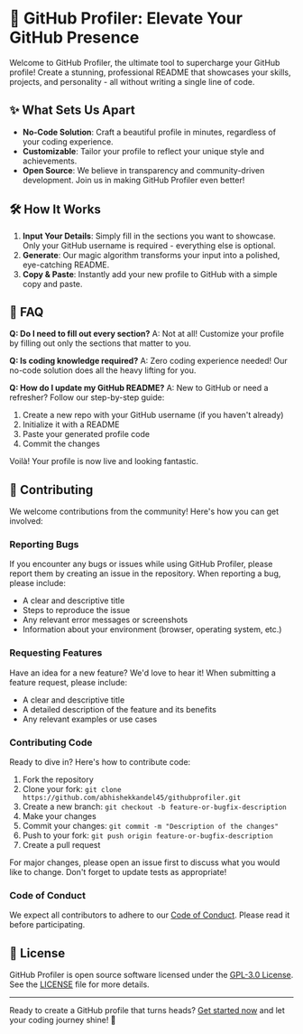 # 🚀 GitHub Profiler: Elevate Your GitHub Presence

Welcome to GitHub Profiler, the ultimate tool to supercharge your GitHub profile! Create a stunning, professional README that showcases your skills, projects, and personality - all without writing a single line of code.

## ✨ What Sets Us Apart

- **No-Code Solution**: Craft a beautiful profile in minutes, regardless of your coding experience.
- **Customizable**: Tailor your profile to reflect your unique style and achievements.
- **Open Source**: We believe in transparency and community-driven development. Join us in making GitHub Profiler even better!

## 🛠️ How It Works

1. **Input Your Details**: Simply fill in the sections you want to showcase. Only your GitHub username is required - everything else is optional.
2. **Generate**: Our magic algorithm transforms your input into a polished, eye-catching README.
3. **Copy & Paste**: Instantly add your new profile to GitHub with a simple copy and paste.

## 🤔 FAQ

**Q: Do I need to fill out every section?**
A: Not at all! Customize your profile by filling out only the sections that matter to you.

**Q: Is coding knowledge required?**
A: Zero coding experience needed! Our no-code solution does all the heavy lifting for you.

**Q: How do I update my GitHub README?**
A: New to GitHub or need a refresher? Follow our step-by-step guide:

1. Create a new repo with your GitHub username (if you haven't already)
2. Initialize it with a README
3. Paste your generated profile code
4. Commit the changes

Voilà! Your profile is now live and looking fantastic.

## 🤝 Contributing

We welcome contributions from the community! Here's how you can get involved:

### Reporting Bugs

If you encounter any bugs or issues while using GitHub Profiler, please report them by creating an issue in the repository. When reporting a bug, please include:

- A clear and descriptive title
- Steps to reproduce the issue
- Any relevant error messages or screenshots
- Information about your environment (browser, operating system, etc.)

### Requesting Features

Have an idea for a new feature? We'd love to hear it! When submitting a feature request, please include:

- A clear and descriptive title
- A detailed description of the feature and its benefits
- Any relevant examples or use cases

### Contributing Code

Ready to dive in? Here's how to contribute code:

1. Fork the repository
2. Clone your fork: `git clone https://github.com/abhishekkandel45/githubprofiler.git`
3. Create a new branch: `git checkout -b feature-or-bugfix-description`
4. Make your changes
5. Commit your changes: `git commit -m "Description of the changes"`
6. Push to your fork: `git push origin feature-or-bugfix-description`
7. Create a pull request

For major changes, please open an issue first to discuss what you would like to change. Don't forget to update tests as appropriate!

### Code of Conduct

We expect all contributors to adhere to our [Code of Conduct](CODE_OF_CONDUCT.md). Please read it before participating.

## 📜 License

GitHub Profiler is open source software licensed under the [GPL-3.0 License](https://choosealicense.com/licenses/gpl-3.0/). See the [LICENSE](LICENSE) file for more details.

---

Ready to create a GitHub profile that turns heads? [Get started now](#) and let your coding journey shine! 🌟
